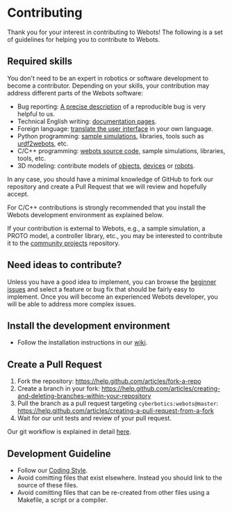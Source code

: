 # Contributing

Thank you for your interest in contributing to Webots!
The following is a set of guidelines for helping you to contribute to Webots.

## Required skills

You don't need to be an expert in robotics or software development to become a contributor.
Depending on your skills, your contribution may address different parts of the Webots software:

- Bug reporting: [A precise description](https://github.com/cyberbotics/webots/issues/new?template=bug_report.md) of a reproducible bug is very helpful to us.
- Technical English writing: [documentation pages](https://github.com/cyberbotics/webots/tree/master/docs).
- Foreign language: [translate the user interface](https://github.com/cyberbotics/webots/tree/master/resources/translations) in your own language.
- Python programming: [sample simulations](https://github.com/cyberbotics/webots/tree/master/projects/languages/python/controllers), libraries, tools such as [urdf2webots](https://github.com/cyberbotics/urdf2webots), etc.
- C/C++ programming: [webots source code](https://github.com/cyberbotics/webots/tree/master/src), sample simulations, libraries, tools, etc.
- 3D modeling: contribute models of [objects](https://github.com/cyberbotics/webots/tree/master/projects/objects), [devices](https://github.com/cyberbotics/webots/tree/master/projects/devices) or [robots](https://github.com/cyberbotics/webots/tree/master/projects/robots).

In any case, you should have a minimal knowledge of GitHub to fork our repository and create a Pull Request that we will review and hopefully accept.

For C/C++ contributions is strongly recommended that you install the Webots development environment as explained below.

If your contribution is external to Webots, e.g., a sample simulation, a PROTO model, a controller library, etc., you may be interested to contribute it to the [community projects](https://github.com/cyberbotics/community-projects) repository.

## Need ideas to contribute?

Unless you have a good idea to implement, you can browse the [beginner issues](https://github.com/cyberbotics/webots/issues?utf8=%E2%9C%93&q=is%3Aissue+is%3Aopen+label%3A%22good+first+issue%22) and select a feature or bug fix that should be fairly easy to implement.
Once you will become an experienced Webots developer, you will be able to address more complex issues.

## Install the development environment

* Follow the installation instructions in our [wiki](https://github.com/cyberbotics/webots/wiki/).

## Create a Pull Request

1. Fork the repository: https://help.github.com/articles/fork-a-repo
2. Create a branch in your fork: https://help.github.com/articles/creating-and-deleting-branches-within-your-repository
3. Pull the branch as a pull request targeting `cyberbotics:webots@master`: https://help.github.com/articles/creating-a-pull-request-from-a-fork
4. Wait for our unit tests and review of your pull request.

Our git workflow is explained in detail [here](https://github.com/cyberbotics/webots/wiki/Git-workflow/).

## Development Guideline

* Follow our [Coding Style](https://github.com/cyberbotics/webots/wiki/Coding-Style/).
* Avoid comitting files that exist elsewhere. Instead you should link to the source of these files.
* Avoid comitting files that can be re-created from other files using a Makefile, a script or a compiler.
